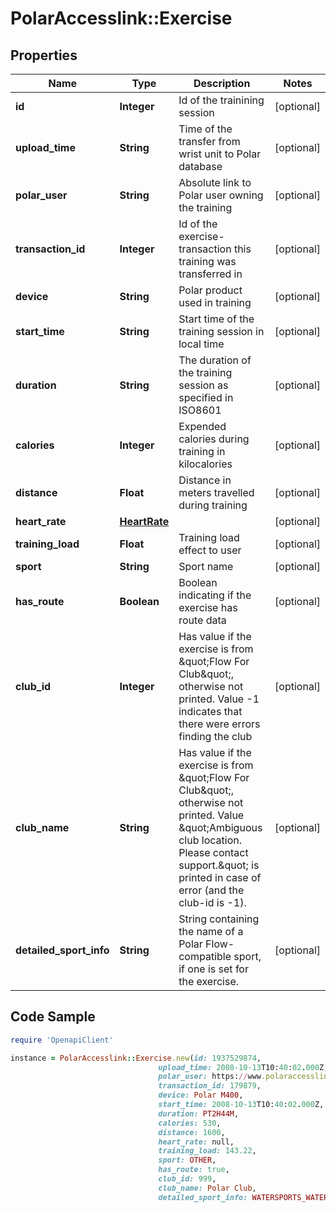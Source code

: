 # PolarAccesslink::Exercise

## Properties

Name | Type | Description | Notes
------------ | ------------- | ------------- | -------------
**id** | **Integer** | Id of the trainining session | [optional]
**upload_time** | **String** | Time of the transfer from wrist unit to Polar database | [optional]
**polar_user** | **String** | Absolute link to Polar user owning the training | [optional]
**transaction_id** | **Integer** | Id of the exercise-transaction this training was transferred in | [optional]
**device** | **String** | Polar product used in training | [optional]
**start_time** | **String** | Start time of the training session in local time | [optional]
**duration** | **String** | The duration of the training session as specified in ISO8601 | [optional]
**calories** | **Integer** | Expended calories during training in kilocalories | [optional]
**distance** | **Float** | Distance in meters travelled during training | [optional]
**heart_rate** | [**HeartRate**](HeartRate.md) |  | [optional]
**training_load** | **Float** | Training load effect to user | [optional]
**sport** | **String** | Sport name | [optional]
**has_route** | **Boolean** | Boolean indicating if the exercise has route data | [optional]
**club_id** | **Integer** | Has value if the exercise is from \&quot;Flow For Club\&quot;, otherwise not printed. Value -1 indicates that there were errors finding the club | [optional]
**club_name** | **String** | Has value if the exercise is from \&quot;Flow For Club\&quot;, otherwise not printed. Value \&quot;Ambiguous club location. Please contact support.\&quot; is printed in case of error (and the club-id is -1). | [optional]
**detailed_sport_info** | **String** | String containing the name of a Polar Flow-compatible sport, if one is set for the exercise. | [optional]

## Code Sample

```ruby
require 'OpenapiClient'

instance = PolarAccesslink::Exercise.new(id: 1937529874,
                                 upload_time: 2008-10-13T10:40:02.000Z,
                                 polar_user: https://www.polaraccesslink/v3/users/1,
                                 transaction_id: 179879,
                                 device: Polar M400,
                                 start_time: 2008-10-13T10:40:02.000Z,
                                 duration: PT2H44M,
                                 calories: 530,
                                 distance: 1600,
                                 heart_rate: null,
                                 training_load: 143.22,
                                 sport: OTHER,
                                 has_route: true,
                                 club_id: 999,
                                 club_name: Polar Club,
                                 detailed_sport_info: WATERSPORTS_WATERSKI)
```


